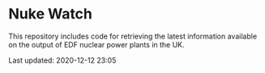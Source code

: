 # Nuke Watch

This repository includes code for retrieving the latest information available on the output of EDF nuclear power plants in the UK.

Last updated: 2020-12-12 23:05
